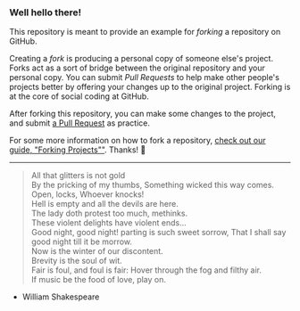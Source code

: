 ### Well hello there!

This repository is meant to provide an example for *forking* a repository on GitHub.

Creating a *fork* is producing a personal copy of someone else's project. Forks act as a sort of bridge between the original repository and your personal copy. You can submit *Pull Requests* to help make other people's projects better by offering your changes up to the original project. Forking is at the core of social coding at GitHub.

After forking this repository, you can make some changes to the project, and submit [a Pull Request](https://github.com/octocat/Spoon-Knife/pulls) as practice.

For some more information on how to fork a repository, [check out our guide, "Forking Projects""](http://guides.github.com/overviews/forking/). Thanks! :sparkling_heart:

------------------

> All that glitters is not gold  
By the pricking of my thumbs, Something wicked this way comes. Open, locks, Whoever knocks!  
Hell is empty and all the devils are here.  
The lady doth protest too much, methinks.  
These violent delights have violent ends...  
Good night, good night! parting is such sweet sorrow, That I shall say good night till it be morrow.  
Now is the winter of our discontent.  
Brevity is the soul of wit.  
Fair is foul, and foul is fair: Hover through the fog and filthy air.  
If music be the food of love, play on.  

- William Shakespeare
